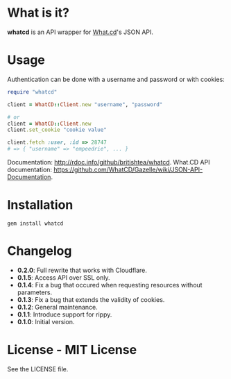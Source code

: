 # What is it?

**whatcd** is an API wrapper for [What.cd](http://what.cd)'s JSON API.

# Usage

Authentication can be done with a username and password or with cookies:

```ruby
require "whatcd"

client = WhatCD::Client.new "username", "password"

# or
client = WhatCD::Client.new
client.set_cookie "cookie value" 

client.fetch :user, :id => 28747
# => { "username" => "empeedrie", ... }
```

Documentation: http://rdoc.info/github/britishtea/whatcd.
What.CD API documentation: https://github.com/WhatCD/Gazelle/wiki/JSON-API-Documentation.

# Installation

`gem install whatcd`

# Changelog

- **0.2.0**: Full rewrite that works with Cloudflare.
- **0.1.5**: Access API over SSL only.
- **0.1.4**: Fix a bug that occured when requesting resources without 
parameters.
- **0.1.3**: Fix a bug that extends the validity of cookies.
- **0.1.2**: General maintenance.
- **0.1.1**: Introduce support for rippy.
- **0.1.0**: Initial version.

# License - MIT License

See the LICENSE file.

